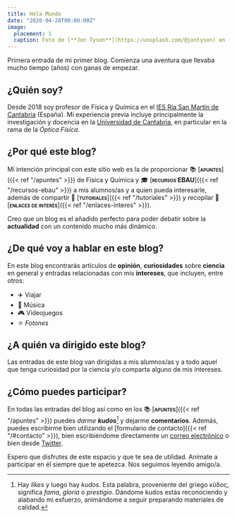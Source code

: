 ```yaml
---
title: Hola Mundo
date: "2020-04-28T00:00:00Z"
image:
  placement: 1
  caption: Foto de [**Jon Tyson**](https://unsplash.com/@jontyson) en [Unsplash](https://unsplash.com)
---
```


Primera entrada de mi primer blog. Comienza una aventura que llevaba mucho tiempo (años) con ganas de empezar.

## ¿Quién soy?

Desde 2018 soy profesor de Física y Química en el [IES Ría San Martín de Cantabria](http://portaleducativo.educantabria.es/web/iesriasanmartin) (España). Mi experiencia previa incluye principalmente la investigación y docencia en la [Universidad de Cantabria](https://web.unican.es), en particular en la rama de la _Óptica Física_.


## ¿Por qué este blog?

Mi intención principal con este sitio web es la de proporcionar 📚 [<span style="font-variant:small-caps;">**apuntes**</span>]({{< ref "/apuntes" >}}) de Física y Química y 🎓 [<span style="font-variant:small-caps;">**recursos EBAU**</span>]({{< ref "/recursos-ebau" >}}) a mis alumnos/as y a quien pueda interesarle, además de compartir 👐 [<span style="font-variant:small-caps;">**tutoriales**</span>]({{< ref "/tutoriales" >}}) y recopilar 🔗 [<span style="font-variant:small-caps;">**enlaces de interés**</span>]({{< ref "/enlaces-interes" >}}).

Creo que un blog es el añadido perfecto para poder debatir sobre la **actualidad** con un contenido mucho más dinámico.

## ¿De qué voy a hablar en este blog?
En este blog encontrarás artículos de **opinión**, **curiosidades** sobre **ciencia** en general y entradas relacionadas con mis **intereses**, que incluyen, entre otros:

- ✈️ Viajar
- 🎸 Música
- 🎮 Videojuegos
- ⚛️ _Fotones_

## ¿A quién va dirigido este blog?

Las entradas de este blog van dirigidas a mis alumnos/as y a todo aquel que tenga curiosidad por la ciencia y/o comparta alguno de mis intereses.

## ¿Cómo puedes participar?

En todas las entradas del blog así como en los 📚 [<span style="font-variant:small-caps;">**apuntes**</span>]({{< ref "/apuntes" >}}) puedes *darme* ***kudos***[^1] y dejarme __comentarios__. Además, puedes escribirme bien utilizando el [formulario de contacto]({{< ref "/#contacto" >}}), bien escribiéndome directamente un [correo electrónico](mailto:rodri.alcaraz@gmail.com) o bien desde [Twitter](https://twitter.com/alcarazr).

[^1]: Hay *likes* y luego hay *kudos*. Esta palabra, proveniente del griego κῦδος, significa *fama*, *gloria* o *prestigio*. Dándome kudos estás reconociendo y alabando mi esfuerzo, animándome a seguir preparando materiales de calidad.

Espero que disfrutes de este espacio y que te sea de utilidad. Anímate a participar en él siempre que te apetezca. Nos seguimos leyendo amigo/a.